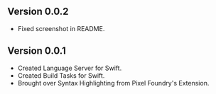 
## Version 0.0.2

- Fixed screenshot in README.

## Version 0.0.1

- Created Language Server for Swift.
- Created Build Tasks for Swift.
- Brought over Syntax Highlighting from Pixel Foundry's Extension.

